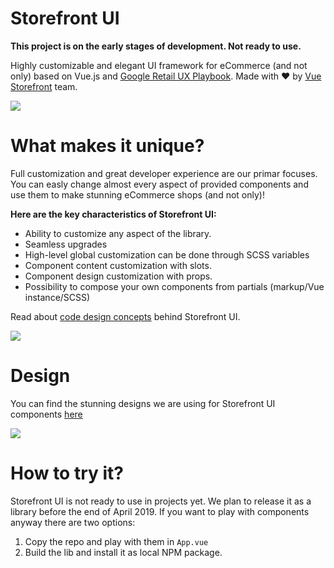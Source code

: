 
# Storefront UI
**This project is on the early stages of development. Not ready to use.**

Highly customizable and elegant UI framework for eCommerce (and not only) based on Vue.js and [Google Retail UX Playbook](https://services.google.com/fh/files/events/pdf_retail_ux_playbook.pdf). Made with ❤️ by [Vue Storefront](https://github.com/DivanteLtd/vue-storefront) team.

![](https://i.ibb.co/7ScVptN/123.png)

# What makes it unique?

Full customization and great developer experience are our primar focuses. You can easly change almost every aspect of provided components and use them to make stunning eCommerce shops (and not only)!

**Here are the key characteristics of Storefront UI:**
- Ability to customize any aspect of the library.
- Seamless upgrades
- High-level global customization can be done through SCSS variables
- Component content customization with slots.
- Component design customization with props.
- Possibility to compose your own components from partials (markup/Vue instance/SCSS)

Read about [code design concepts](https://github.com/DivanteLtd/storefront-ui/blob/master/CONTRIBUTING.md) behind Storefront UI.

![](https://i.ibb.co/VHTcyrw/1234.png)
# Design

You can find the stunning designs we are using for Storefront UI components [here](https://www.figma.com/file/hrwE3VsMBHgdJoS86rVr4W/Desktop-%26-Mobile-Vue-Storefront?node-id=99%3A0)

![](https://i.ibb.co/7SKbz5K/123457.png)
# How to try it?

Storefront UI is not ready to use in projects yet. We plan to release it as a library before the end of April 2019.
If you want to play with components anyway there are two options:

1. Copy the repo and play with them in `App.vue`
2. Build the lib and install it as local NPM package.

